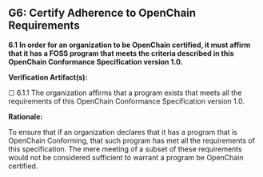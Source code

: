 ## G6: Certify Adherence to OpenChain Requirements

**6.1** **In order for an organization to be OpenChain certified, it must affirm that it has a FOSS program that meets the criteria described in this OpenChain Conformance Specification version 1.0.**

**Verification Artifact(s):**

☐ 6.1.1 The organization affirms that a program exists that meets all the requirements of this OpenChain Conformance Specification version 1.0.

**Rationale:**

To ensure that if an organization declares that it has a program that is OpenChain Conforming, that such program has met all the requirements of this specification. The mere meeting of a subset of these requirements would not be considered sufficient to warrant a program be OpenChain certified.